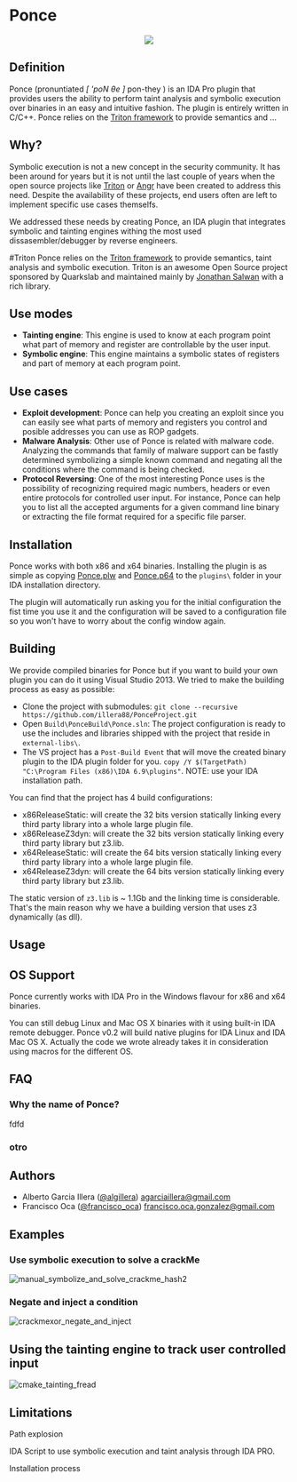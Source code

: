 # Ponce

<p align="center"><img src ="https://cloud.githubusercontent.com/assets/5193128/18534105/f27da220-7a9c-11e6-8d2e-a940d94b404b.png" /></p>
 
## Definition
Ponce (pronuntiated *[ 'poN θe ]* pon-they ) is an IDA Pro plugin that provides users the ability to perform taint analysis and symbolic execution over binaries in an easy and intuitive fashion. The plugin is entirely written in C/C++.
Ponce relies on  the [Triton framework](https://github.com/JonathanSalwan/Triton) to provide semantics and ... 

## Why?
Symbolic execution is not a new concept in the security community. It has been around for years but it is not until the last couple of years when the open source projects like [Triton](https://github.com/JonathanSalwan/Triton) or [Angr](http://angr.io/) have been created to address this need. Despite the availability of these projects, end users often are left to implement specific use cases themselfs. 

We addressed these needs by creating Ponce, an IDA plugin that integrates symbolic and tainting engines withing the most used dissasembler/debugger by reverse engineers.

#Triton
Ponce relies on  the [Triton framework](https://github.com/JonathanSalwan/Triton) to provide semantics, taint analysis and symbolic execution. Triton is an awesome Open Source project sponsored by Quarkslab and maintained mainly by [Jonathan Salwan]() with a rich library. 

## Use modes
- **Tainting engine**: This engine is used to know at each program point what part of memory and register are controllable by the user input.
- **Symbolic engine**: This engine maintains a symbolic states of registers and part of memory at each program point. 

## Use cases
- **Exploit development**: Ponce can help you creating an exploit since you can easily see what parts of memory and registers you control and posible addresses you can use as ROP gadgets.
- **Malware Analysis**: Other use of Ponce is related with malware code. Analyzing the commands that family of malware support can be fastly determined symbolizing a simple known command and negating all the conditions where the command is being checked. 
- **Protocol Reversing**: One of the most interesting Ponce uses is the possibility of recognizing required magic numbers, headers or even entire protocols for controlled user input. For instance, Ponce can help you to list all the accepted arguments for a given command line binary or extracting the file format required for a specific file parser.

## Installation
Ponce works with both x86 and x64 binaries. Installing the plugin is as simple as copying [Ponce.plw]() and [Ponce.p64]() to the ```plugins\``` folder in your IDA installation directory. 

The plugin will automatically run asking you for the initial configuration the fist time you use it and the configuration will be saved to a configuration file so you won't have to worry about the config window again.

## Building
We provide compiled binaries for Ponce but if you want to build your own plugin you can do it using Visual Studio 2013. We tried to make the building process as easy as possible:
- Clone the project with submodules: ```git clone --recursive https://github.com/illera88/PonceProject.git```
- Open ```Build\PonceBuild\Ponce.sln```: The project configuration is ready to use the includes and libraries shipped with the project that reside in ```external-libs\```.
- The VS project has a ```Post-Build Event``` that will move the created binary plugin to the IDA plugin folder for you. ```copy /Y $(TargetPath) "C:\Program Files (x86)\IDA 6.9\plugins"```. NOTE: use your IDA installation path.

You can find that the project has 4 build configurations:
- x86ReleaseStatic: will create the 32 bits version statically linking every third party library into a whole large plugin file.
- x86ReleaseZ3dyn: will create the 32 bits version statically linking every third party library but z3.lib.
- x64ReleaseStatic: will create the 64 bits version statically linking every third party library into a whole large plugin file.
- x64ReleaseZ3dyn: will create the 64 bits version statically linking every third party library but z3.lib.

The static version of ```z3.lib``` is ~ 1.1Gb and the linking time is considerable. That's the main reason why we have a building version that uses z3 dynamically (as dll).

## Usage

## OS Support
Ponce currently works with IDA Pro in the Windows flavour for x86 and x64 binaries. 

You can still debug Linux and Mac OS X binaries with it using built-in IDA remote debugger. 
Ponce v0.2 will build native plugins for IDA Linux and IDA Mac OS X. Actually the code we wrote already takes it in consideration using macros for the different OS.

## FAQ
### Why the name of Ponce?
fdfd
### otro
## Authors
- Alberto Garcia Illera ([@algillera](https://twitter.com/algillera)) agarciaillera@gmail.com
- Francisco Oca ([@francisco_oca](https://twitter.com/francisco_oca)) francisco.oca.gonzalez@gmail.com

## Examples
### Use symbolic execution to solve a crackMe
![manual_symbolize_and_solve_crackme_hash2](https://cloud.githubusercontent.com/assets/5193128/18558235/32561cb2-7b27-11e6-846f-9fde03e88df5.gif)

### Negate and inject a condition
![crackmexor_negate_and_inject](https://cloud.githubusercontent.com/assets/5193128/18558282/5dd1cbca-7b27-11e6-81d7-13044bfc0b59.gif)

## Using the tainting engine to track user controlled input
![cmake_tainting_fread](https://cloud.githubusercontent.com/assets/5193128/18558313/7aaa6d88-7b27-11e6-9c63-9870720d14e3.gif)

## Limitations
Path explosion




IDA Script to use symbolic execution and taint analysis through IDA PRO.

Installation process

